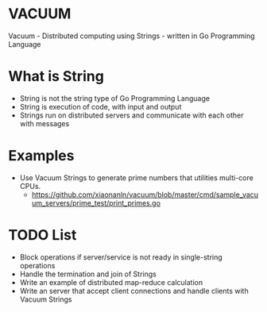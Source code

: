 # VACUUM
Vacuum - Distributed computing using Strings - written in Go Programming Language

# What is String
* String is not the string type of Go Programming Language
* String is execution of code, with input and output
* Strings run on distributed servers and communicate with each other with messages

# Examples
* Use Vacuum Strings to generate prime numbers that utilities multi-core CPUs.
  * https://github.com/xiaonanln/vacuum/blob/master/cmd/sample_vacuum_servers/prime_test/print_primes.go
  
# TODO List
* Block operations if server/service is not ready in single-string operations
* Handle the termination and join of Strings
* Write an example of distributed map-reduce calculation
* Write an server that accept client connections and handle clients with Vacuum Strings
